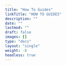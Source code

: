 ```yaml
---
title: "How To Guides"
linkTitle: "HOW TO GUIDES"
description: ""
date: ""
lastmod: ""
draft: false
images: []
type: "docs"
layout: "single"
weight: -8
headless: true
---
```

